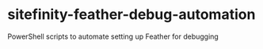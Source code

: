 # sitefinity-feather-debug-automation
PowerShell scripts to automate setting up Feather for debugging
